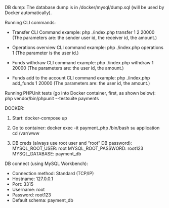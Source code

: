 DB dump:
The database dump is in /docker/mysql/dump.sql (will be used by Docker automatically).


Running CLI commands:

- Transfer CLI Command example: php ./index.php transfer 1 2 20000
(The parameters are: the sender user id, the receiver id, the amount.)

- Operations overview CLI command example: php ./index.php operations 1
(The parameter is the user id.)

- Funds withdraw CLI command example: php ./index.php withdraw 1 20000
(The parameters are: the user id, the amount.)

- Funds add to the account CLI command example: php ./index.php add_funds 1 20000
(The parameters are: the user id, the amount.)


Running PHPUnit tests (go into Docker container, first, as shown below):
php  vendor/bin/phpunit --testsuite payments


DOCKER:

1) Start:
docker-compose up

2) Go to container:
docker exec -it payment_php /bin/bash
su application
cd /var/www

3) DB creds (always use root user and “root” DB password):
MYSQL_ROOT_USER: root
MYSQL_ROOT_PASSWORD: root123
MYSQL_DATABASE: payment_db

DB connect (using MySQL Workbench):
- Connection method: Standard (TCP/IP)
- Hostname: 127.0.0.1
- Port: 3315
- Username: root
- Password: root123
- Default schema: payment_db
